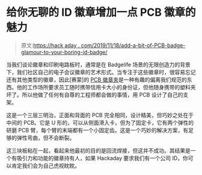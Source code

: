 # 给你无聊的 ID 徽章增加一点 PCB 徽章的魅力

> 原文:[https://hack aday . com/2019/11/18/add-a-bit-of-PCB-badge-glamour-to-your-boring-id-badge/](https://hackaday.com/2019/11/18/add-a-bit-of-pcb-badge-glamour-to-your-boring-id-badge/)

当我们谈论徽章和印刷电路板时，通常是在 Badgelife 场景的无限创造力的背景下，我们社区自己的电子会议徽章的艺术形式。当专注于这些徽章时，很容易忘记还有其他类型的徽章，因此[赛蒙]的 [PCB 徽章夹](https://hackaday.io/project/168314-pcb-badge-holder)是一种有趣的偏离我们规范的东西。他的工作场所要求员工随时携带信用卡大小的身份证，但他随身携带的塑料夹坏了。所以他做了任何有自尊的工程师都会做的事情，用 PCB 设计了自己的支架。

这是一个三层三明治，正面和背面的 PCB 完全相同，设计精美，但巧妙之处在于中间的 PCB。它是 U 形的，可以从侧面滑入卡，但为了固定卡，它有两个弹性的研磨 PCB 臂，每个臂的末端都有一个小固定齿。这是一个巧妙的解决方案，有足够的弹性弯曲，但不会断裂。

这三块板粘在一起，看起来他最初的目的是回流焊接，但这并不成功。其结果是一个有吸引力和功能的徽章持有人，如果 Hackaday 要求我们有一个公司 ID，你可以肯定我们会为自己虎视眈眈。